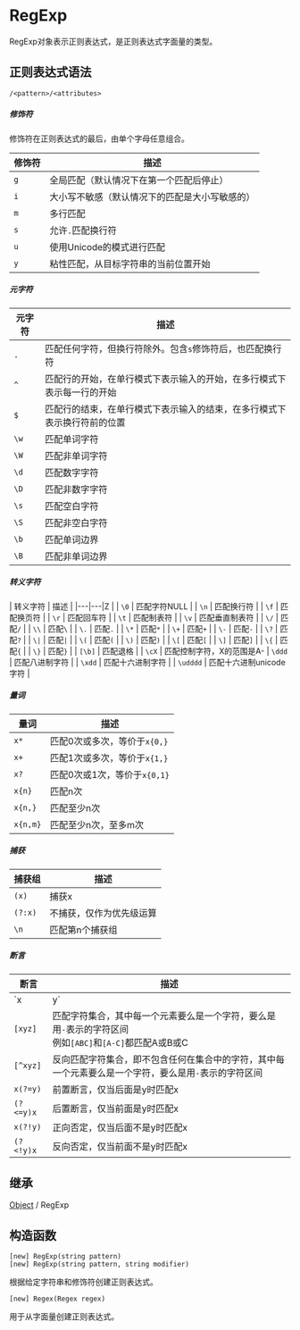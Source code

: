# RegExp

RegExp对象表示正则表达式，是正则表达式字面量的类型。

## 正则表达式语法

```
/<pattern>/<attributes>
```

##### 修饰符

修饰符在正则表达式的最后，由单个字母任意组合。

| 修饰符 | 描述 |
|---|---|
| `g` | 全局匹配（默认情况下在第一个匹配后停止） |
| `i` | 大小写不敏感（默认情况下的匹配是大小写敏感的） |
| `m` | 多行匹配 |
| `s` | 允许`.`匹配换行符 |
| `u` | 使用Unicode的模式进行匹配 |
| `y` | 粘性匹配，从目标字符串的当前位置开始 |

##### 元字符

| 元字符 | 描述 |
|---|---|
| `.` | 匹配任何字符，但换行符除外。包含`s`修饰符后，也匹配换行符 |
| `^` | 匹配行的开始，在单行模式下表示输入的开始，在多行模式下表示每一行的开始 |
| `$` | 匹配行的结束，在单行模式下表示输入的结束，在多行模式下表示换行符前的位置 |
| `\w` | 匹配单词字符 |
| `\W` | 匹配非单词字符 |
| `\d` | 匹配数字字符 |
| `\D` | 匹配非数字字符 |
| `\s` | 匹配空白字符 |
| `\S` | 匹配非空白字符 |
| `\b` | 匹配单词边界 |
| `\B` | 匹配非单词边界 |

##### 转义字符

| 转义字符 | 描述 |
|---|---|Z |
| `\0` | 匹配字符NULL | 
| `\n` | 匹配换行符 | 
| `\f` | 匹配换页符 | 
| `\r` | 匹配回车符 | 
| `\t` | 匹配制表符 | 
| `\v` | 匹配垂直制表符 | 
| `\/` | 匹配`/` | 
| `\\` | 匹配`\` | 
| `\.` | 匹配`.` | 
| `\*` | 匹配`*` | 
| `\+` | 匹配`+` | 
| `\-` | 匹配`-` | 
| `\?` | 匹配`?` | 
| `\|` | 匹配`|` | 
| `\(` | 匹配`(` | 
| `\)` | 匹配`)` | 
| `\[` | 匹配`[` | 
| `\]` | 匹配`]` | 
| `\{` | 匹配`{` | 
| `\}` | 匹配`}` | 
| `[\b]` | 匹配退格 |
| `\cX` | 匹配控制字符，X的范围是A-
| `\ddd` | 匹配八进制字符 | 
| `\xdd` | 匹配十六进制字符 | 
| `\udddd` | 匹配十六进制unicode字符 | 

##### 量词

| 量词 | 描述 |
|---|---|
| `x*` | 匹配0次或多次，等价于`x{0,}` |
| `x+` | 匹配1次或多次，等价于`x{1,}` |
| `x?` | 匹配0次或1次，等价于`x{0,1}` |
| `x{n}` | 匹配n次 |
| `x{n,}` | 匹配至少n次 |
| `x{n,m}` | 匹配至少n次，至多m次 |

##### 捕获

| 捕获组 | 描述 |
|---|---|
| `(x)` | 捕获x |
| `(?:x)` | 不捕获，仅作为优先级运算 |
| `\n` | 匹配第n个捕获组 |

##### 断言

| 断言 | 描述 |
|---|---|
| `x|y` | 匹配x或者y |
| `[xyz]` | 匹配字符集合，其中每一个元素要么是一个字符，要么是用`-`表示的字符区间<br>例如`[ABC]`和`[A-C]`都匹配A或B或C |
| `[^xyz]` | 反向匹配字符集合，即不包含任何在集合中的字符，其中每一个元素要么是一个字符，要么是用`-`表示的字符区间 |
| `x(?=y)` | 前置断言，仅当后面是y时匹配x |
| `(?<=y)x` | 后置断言，仅当前面是y时匹配x |
| `x(?!y)` | 正向否定，仅当后面不是y时匹配x |
| `(?<!y)x` | 反向否定，仅当前面不是y时匹配x |

## 继承

[Object](Object.md) / RegExp

## 构造函数

```
[new] RegExp(string pattern)
[new] RegExp(string pattern, string modifier)
```

根据给定字符串和修饰符创建正则表达式。

```
[new] Regex(Regex regex)
```

用于从字面量创建正则表达式。